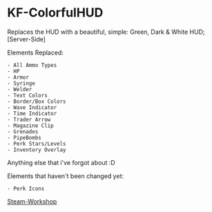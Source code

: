 # KF-ColorfulHUD

Replaces the HUD with a beautiful, simple: Green, Dark &amp; White HUD; [Server-Side]

Elements Replaced:

``` text
- All Ammo Types
- HP
- Armor
- Syringe
- Welder
- Text Colors
- Border/Box Colors
- Wave Indicator
- Time Indicator
- Trader Arrow
- Magazine Clip
- Grenades
- PipeBombs
- Perk Stars/Levels
- Inventory Overlay
```

Anything else that i've forgot about :D

Elements that haven't been changed yet:

``` text
- Perk Icons
```

[Steam-Workshop](https://steamcommunity.com/id/Vel-San/myworkshopfiles/)
